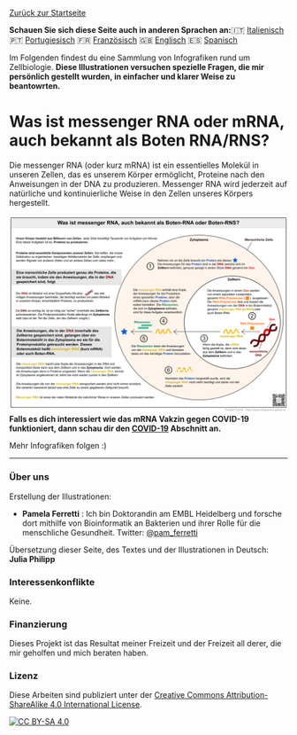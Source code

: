 
[Zurück zur Startseite](https://easy-infographics.github.io/de/)

**Schauen Sie sich diese Seite auch in anderen Sprachen an:**🇮🇹  [Italienisch](/it/) 🇵🇹 [Portugiesisch](../pt/) 🇫🇷 [Französisch](../fr/) 🇬🇧 [Englisch](../) 🇪🇸 [Spanisch](../es/)

Im Folgenden findest du eine Sammlung von Infografiken rund um Zellbiologie.
**Diese Illustrationen versuchen spezielle Fragen, die mir persönlich gestellt wurden, in einfacher und klarer Weise zu beantowrten.**

# Was ist messenger RNA oder mRNA, auch bekannt als Boten RNA/RNS?

Die messenger RNA (oder kurz mRNA) ist ein essentielles Molekül in unseren Zellen, das es unserem Körper  ermöglicht, Proteine nach den Anweisungen in der DNA zu produzieren. Messenger RNA wird jederzeit auf natürliche und kontinuierliche Weise in den Zellen unseres Körpers hergestellt.

[![mRNA_cell.svg - German version](images/mRNA_cell_DE.png)](images/mRNA_cell_DE.png)
**Falls es dich interessiert wie das mRNA Vakzin gegen COVID-19 funktioniert, dann schau dir den [COVID-19](https://easy-infographics.github.io/COVID-19/de/) Abschnitt an.**

Mehr Infografiken folgen :)  

***

### Über uns

Erstellung der Illustrationen:

* **Pamela Ferretti** : Ich bin Doktorandin am EMBL Heidelberg und forsche dort mithilfe von Bioinformatik an Bakterien und ihrer Rolle für die menschliche Gesundheit. Twitter: [@pam_ferretti](https://twitter.com/pam_ferretti)

Übersetzung dieser Seite, des Textes und der Illustrationen in Deutsch: **Julia Philipp**


### Interessenkonflikte

Keine.

### Finanzierung

Dieses Projekt ist das Resultat meiner Freizeit und der Freizeit all derer, die mir geholfen und mich beraten haben.

### Lizenz

Diese Arbeiten sind publiziert unter der 
[Creative Commons Attribution-ShareAlike 4.0 International License][cc-by-sa].

[![CC BY-SA 4.0][cc-by-sa-image]][cc-by-sa]

[cc-by-sa]: http://creativecommons.org/licenses/by-sa/4.0/
[cc-by-sa-image]: https://licensebuttons.net/l/by-sa/4.0/88x31.png
[cc-by-sa-shield]: https://img.shields.io/badge/License-CC%20BY--SA%204.0-lightgrey.svg
